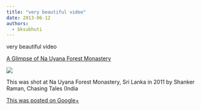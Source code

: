 ```yaml
---
title: "very beautiful video"
date: 2013-06-12
authors: 
  - bksubhuti
---
```


very beautiful video﻿

[A Glimpse of Na Uyana Forest Monastery](https://plus.google.com/+BhikkhuSubhuti/posts/BhwWywVfEk4)

[![](https://lh4.googleusercontent.com/proxy/zkf_7n7GY_inX6CHXusBvqC5vPkJpYfXbNjUFg9-3rUuYn0Ckeuqg6n6W3Fq1X9pc1w2BxXI5Ted9GHnXOIjkpPVfhc45UIOaDOo1ixwgg=w506-h284-n)](https://plus.google.com/+BhikkhuSubhuti/posts/BhwWywVfEk4)

This was shot at Na Uyana Forest Monastery, Sri Lanka in 2011 by Shanker Raman, Chasing Tales (India

[This was posted on Google+](https://plus.google.com/+BhikkhuSubhuti/posts/BhwWywVfEk4)